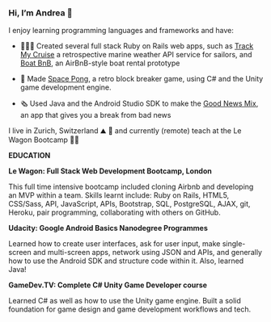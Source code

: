 ### Hi, I’m Andrea 🙂

I enjoy learning programming languages and frameworks and have:


* 👩🏽‍💻 Created several full stack Ruby on Rails web apps, such as [Track My Cruise](http://www.trackmycruise.com) a retrospective marine weather API service for sailors, and [Boat BnB](https://airbnb-pinefoambath.herokuapp.com), an AirBnB-style boat rental prototype

* 🚀  Made [Space Pong](https://rollmopsgames.itch.io/spacepong), a retro block breaker game, using C# and the Unity game development engine. 

* 🗞 Used Java and the Android Studio SDK to make the [Good News Mix](https://play.google.com/store/apps/details?id=com.rollmopsgames.guardianapp2020), an app that gives you a break from bad news 

I live in Zurich, Switzerland ⛰ 🍫 and currently (remote) teach at the Le Wagon Bootcamp 🙇‍♀️ 

**EDUCATION**

**Le Wagon: Full Stack Web Development Bootcamp, London**

This full time intensive bootcamp included cloning Airbnb and developing an MVP within a team. Skills learnt include: Ruby on Rails, HTML5, CSS/Sass, API, JavaScript, APIs, Bootstrap, SQL, PostgreSQL, AJAX, git, Heroku, pair programming, collaborating with others on GitHub.

**Udacity: Google Android Basics Nanodegree Programmes** 

Learned how to create user interfaces, ask for user input, make single-screen and multi-screen apps, network using JSON and APIs, and generally how to use the Android SDK and structure code within it. Also, learned Java!

**GameDev.TV: Complete C# Unity Game Developer course**

Learned C# as well as how to use the Unity game engine. Built a solid foundation for game design and game development workflows and tech.  

